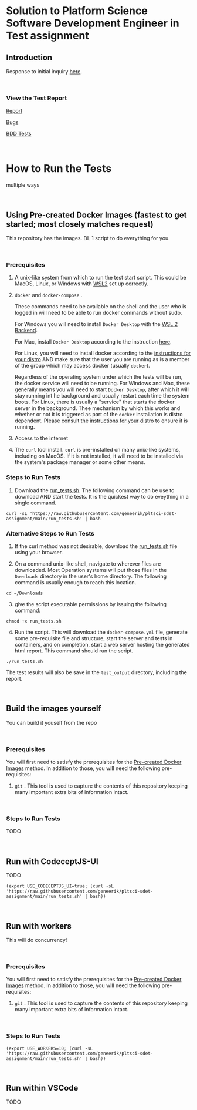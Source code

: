 Solution to Platform Science Software Development Engineer in Test assignment
==========================================

## Introduction
Response to initial inquiry [here](README-Request.md).

&nbsp;
### View the Test Report

[Report](https://geneerik.github.io/pltsci-sdet-assignment)

[Bugs](/../../issues)

[BDD Tests](src/test/javascript/sdet-assignment-service-codeceptsjs/features/)

&nbsp;
# How to Run the Tests

multiple ways

&nbsp;
## Using Pre-created Docker Images (fastest to get started; most closely matches request)

This repository has the images.  DL 1 script to do everything for you.

&nbsp;
### Prerequisites

1) A unix-like system from which to run the test start script.  This could be MacOS, Linux, or Windows with [WSL2](https://docs.microsoft.com/en-us/windows/wsl/install-win10) set up correctly.

2) `docker` and `docker-compose` .
   
   These commands need to be available on the shell and the user who is logged in will need to be able to run docker commands without sudo.
   
   For Windows you will need to install `Docker Desktop` with the [WSL 2 Backend](https://docs.docker.com/desktop/windows/install/#wsl-2-backend).
   
   For Mac, install `Docker Desktop` according to the instruction [here](https://docs.docker.com/desktop/mac/install/).

   For Linux, you will need to install docker according to the [instructions for your distro](https://docs.docker.com/engine/install/#server) AND make sure that the user you are running as is a member of the group which may access docker (usually `docker`).

   Regardless of the operating system under which the tests will be run, the docker service will need to be running.  For Windows and Mac, these generally means you will need to start `Docker Desktop`, after which it will stay running int he background and usually restart each time the system boots.  For Linux, there is usually a "service" that starts the docker server in the background.  Thee mechanism by which this works and whether or not it is triggered as part of the `docker` installation is distro dependent.  Please consult the [instructions for your distro](https://docs.docker.com/engine/install/#server) to ensure it is running. 

3) Access to the internet

4) The `curl` tool install.  `curl` is pre-installed on many unix-like systems, including on MacOS.  If it is not installed, it will need to be installed via the system's package manager or some other means.

### Steps to Run Tests

1) Download the [run_tests.sh](run_tests.sh).  The following command can be use to download AND start the tests.  It is the quickest way to do eveything in a single command.

```shell
curl -sL 'https://raw.githubusercontent.com/geneerik/pltsci-sdet-assignment/main/run_tests.sh' | bash
```
### Alternative Steps to Run Tests

1) If the curl method was not desirable, download the [run_tests.sh](run_tests.sh) file using your browser.

2) On a command unix-like shell, navigate to wherever files are downloaded.  Most Operation systems will put those files in the `Downloads` directory in the user's home directory. The following command is usually enough to reach this location.

```shell
cd ~/Downloads
```

3) give the script executable permissions by issuing the following command:

```shell
chmod +x run_tests.sh
```

4) Run the script.  This will download the `docker-compose.yml` file, generate some pre-requisite file and structure, start the server and tests in containers, and on completion, start a web server hosting the generated html report.  This command should run the script.

```shell
./run_tests.sh
```
The test results will also be save in the `test_output` directory, including the report.

&nbsp;
## Build the images yourself

You can build it youself from the repo

&nbsp;
### Prerequisites

You will first need to satisfy the prerequisites for the [Pre-created Docker Images](#prerequisites) method.  In addition to those, you will need the following pre-requisites:

1) `git` .  This tool is used to capture the contents of this repository keeping many important extra bits of information intact.

&nbsp;
### Steps to Run Tests

TODO

&nbsp;
## Run with CodeceptJS-UI

TODO
```shell
(export USE_CODECEPTJS_UI=true; (curl -sL 'https://raw.githubusercontent.com/geneerik/pltsci-sdet-assignment/main/run_tests.sh' | bash))
```

&nbsp;
## Run with workers

This will do concurrency!

&nbsp;
### Prerequisites

You will first need to satisfy the prerequisites for the [Pre-created Docker Images](#prerequisites) method.  In addition to those, you will need the following pre-requisites:

1) `git` .  This tool is used to capture the contents of this repository keeping many important extra bits of information intact.

&nbsp;
### Steps to Run Tests

```shell
(export USE_WORKERS=10; (curl -sL 'https://raw.githubusercontent.com/geneerik/pltsci-sdet-assignment/main/run_tests.sh' | bash))
```

&nbsp;
## Run within VSCode

TODO
